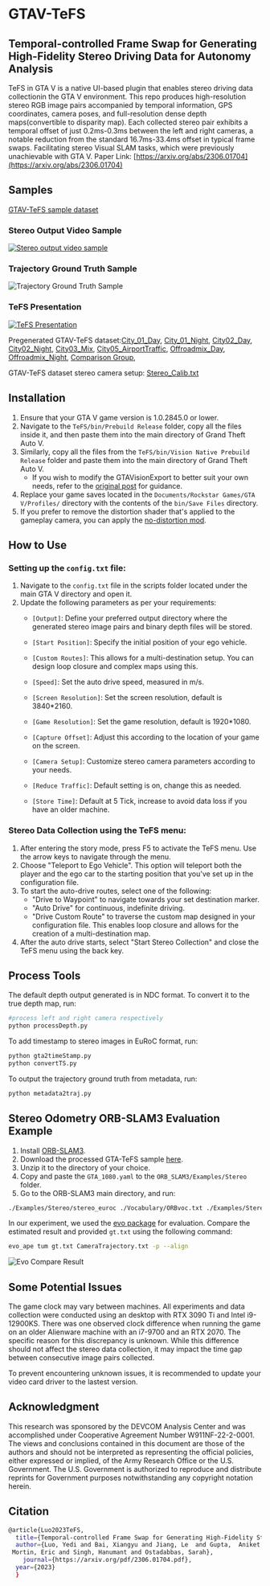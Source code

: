 # GTAV-TeFS
## Temporal-controlled Frame Swap for Generating High-Fidelity Stereo Driving Data for Autonomy Analysis

TeFS in GTA V is a native UI-based plugin that enables stereo driving data collectionin the GTA V environment. This repo produces high-resolution stereo RGB image pairs accompanied by temporal information, GPS coordinates, camera poses, and full-resolution dense depth maps(convertible to disparity map). Each collected stereo pair exhibits a temporal offset of just 0.2ms-0.3ms between the left and right cameras, a notable reduction from the standard 16.7ms-33.4ms offset in typical frame swaps. Facilitating stereo Visual SLAM tasks, which were previously unachievable with GTA V. 
Paper Link: [https://arxiv.org/abs/2306.01704](https://arxiv.org/abs/2306.01704)




## Samples
[GTAV-TeFS sample dataset](https://coe.northeastern.edu/Research/AClab/GTAV-TeFS_z/GTAV_TeFS_Data_Sample.zip)

### Stereo Output Video Sample
[![Stereo output video sample](https://img.youtube.com/vi/wBe1WyqN0EM/maxresdefault.jpg)](https://youtu.be/wBe1WyqN0EM)

### Trajectory Ground Truth Sample
![Trajectory Ground Truth Sample](trajGT.png)

### TeFS Presentation
[![TeFS Presentation](https://img.youtube.com/vi/mIfOBIx3HwA/maxresdefault.jpg)](https://www.youtube.com/watch?v=mIfOBIx3HwA&ab_channel=SarahOstadabbas)

Pregenerated GTAV-TeFS dataset:[City_01_Day](https://gtav-tefs.s3.amazonaws.com/City01_Day.zip), [City_01_Night](https://coe.northeastern.edu/Research/AClab/GTAV-TeFS/City_01_Night.zip), [City02_Day](https://coe.northeastern.edu/Research/AClab/GTAV-TeFS/City02_Day.zip), [City02_Night](https://coe.northeastern.edu/Research/AClab/GTAV-TeFS/City02_Night.zip), [City03_Mix](https://coe.northeastern.edu/Research/AClab/GTAV-TeFS/City03_Mix.zip), [City05_AirportTraffic](https://coe.northeastern.edu/Research/AClab/GTAV-TeFS/City05_AirportTraffic.zip), [Offroadmix_Day](https://coe.northeastern.edu/Research/AClab/GTAV-TeFS/Offroadmix_Day.zip), [Offroadmix_Night](https://coe.northeastern.edu/Research/AClab/GTAV-TeFS/Offroadmix_Night.zip), [Comparison Group](https://coe.northeastern.edu/Research/AClab/GTAV-TeFS/Comparison.zip), 

GTAV-TeFS dataset stereo camera setup: [Stereo_Calib.txt](Stereo_Calib.txt)


## Installation

1. Ensure that your GTA V game version is 1.0.2845.0 or lower.
2. Navigate to the `TeFS/bin/Prebuild Release` folder, copy all the files inside it, and then paste them into the main directory of Grand Theft Auto V.
3. Similarly, copy all the files from the `TeFS/bin/Vision Native Prebuild Release` folder and paste them into the main directory of Grand Theft Auto V.
   - If you wish to modify the GTAVisionExport to better suit your own needs, refer to the [original post](https://github.com/umautobots/GTAVisionExport/tree/master/native) for guidance.
4. Replace your game saves located in the `Documents/Rockstar Games/GTA V/Profiles/` directory with the contents of the `bin/Save Files` directory.
5. If you prefer to remove the distortion shader that's applied to the gameplay camera, you can apply the [no-distortion mod](https://www.gta5-mods.com/misc/no-chromatic-aberration-lens-distortion-1-41).

## How to Use

### Setting up the `config.txt` file:

1. Navigate to the `config.txt` file in the scripts folder located under the main GTA V directory and open it.
2. Update the following parameters as per your requirements:
   - `[Output]`: Define your preferred output directory where the generated stereo image pairs and binary depth files will be stored.

   - `[Start Position]`: Specify the initial position of your ego vehicle.

   - `[Custom Routes]`: This allows for a multi-destination setup. You can design loop closure and complex maps using this.

   - `[Speed]`: Set the auto drive speed, measured in m/s.

   - `[Screen Resolution]`: Set the screen resolution, default is 3840*2160.

   - `[Game Resolution]`: Set the game resolution, default is 1920*1080.

   - `[Capture Offset]`: Adjust this according to the location of your game on the screen.

   - `[Camera Setup]`: Customize stereo camera parameters according to your needs.

   - `[Reduce Traffic]`: Default setting is on, change this as needed.

   - `[Store Time]`: Default at 5 Tick, increase to avoid data loss if you have an older machine.

### Stereo Data Collection using the TeFS menu:

1. After entering the story mode, press F5 to activate the TeFS menu. Use the arrow keys to navigate through the menu.
2. Choose "Teleport to Ego Vehicle". This option will teleport both the player and the ego car to the starting position that you've set up in the configuration file.
3. To start the auto-drive routes, select one of the following:
   - "Drive to Waypoint" to navigate towards your set destination marker.
   - "Auto Drive" for continuous, indefinite driving.
   - "Drive Custom Route" to traverse the custom map designed in your configuration file. This enables loop closure and allows for the creation of a multi-destination map.
4. After the auto drive starts, select "Start Stereo Collection" and close the TeFS menu using the back key.

## Process Tools

The default depth output generated is in NDC format. To convert it to the true depth map, run:

```bash
#process left and right camera respectively
python processDepth.py
```
To add timestamp to stereo images in EuRoC format, run:

```bash
python gta2timeStamp.py
python convertTS.py
```

To output the trajectory ground truth from metadata, run:

```bash
python metadata2traj.py
```


## Stereo Odometry ORB-SLAM3 Evaluation Example

1. Install [ORB-SLAM3](https://github.com/UZ-SLAMLab/ORB_SLAM3).
2. Download the processed GTA-TeFS sample [here](https://gtav-tefs.s3.amazonaws.com/orb_example.zip).
3. Unzip it to the directory of your choice.
4. Copy and paste the `GTA_1080.yaml` to the `ORB_SLAM3/Examples/Stereo` folder.
5. Go to the ORB-SLAM3 main directory, and run:

```bash
./Examples/Stereo/stereo_euroc ./Vocabulary/ORBvoc.txt ./Examples/Stereo/GTA_1080.yaml /PATH/TO/City01_Day_stamped/ /PATH/TO/City01_Day_stamped/time_cvt_orb.txt
```

In our experiment, we used the [evo package](https://github.com/MichaelGrupp/evo) for evaluation. Compare the estimated result and provided `gt.txt` using the following command:

```bash
evo_ape tum gt.txt CameraTrajectory.txt -p --align
```
![Evo Compare Result](evoResult.png)

## Some Potential Issues
The game clock may vary between machines. All experiments and data collection were conducted using an desktop with RTX 3090 Ti and Intel i9-12900KS. There was one observed clock difference when running the game on an older Alienware machine with an i7-9700 and an RTX 2070. The specific reason for this discrepancy is unknown. While this difference should not affect the stereo data collection, it may impact the time gap between consecutive image pairs collected.

To prevent encountering unknown issues, it is recommended to update your video card driver to the lastest version.


## Acknowledgment 

This research was sponsored by the DEVCOM Analysis Center and was accomplished under Cooperative Agreement Number W911NF-22-2-0001. The views and conclusions contained in this document are those of the authors and should not be interpreted as representing the official policies, either expressed or implied, of the Army Research Office or the U.S. Government. The U.S. Government is authorized to reproduce and distribute reprints for Government purposes notwithstanding any copyright notation herein.

## Citation
```bash
@article{Luo2023TeFS,
  title={Temporal-controlled Frame Swap for Generating High-Fidelity Stereo Driving Data for Autonomy Analysis},
  author={Luo, Yedi and Bai, Xiangyu and Jiang, Le  and Gupta,  Aniket  and
 Mortin, Eric and Singh, Hanumant and Ostadabbas, Sarah},
    journal={https://arxiv.org/pdf/2306.01704.pdf},
  year={2023}
  }
  
```